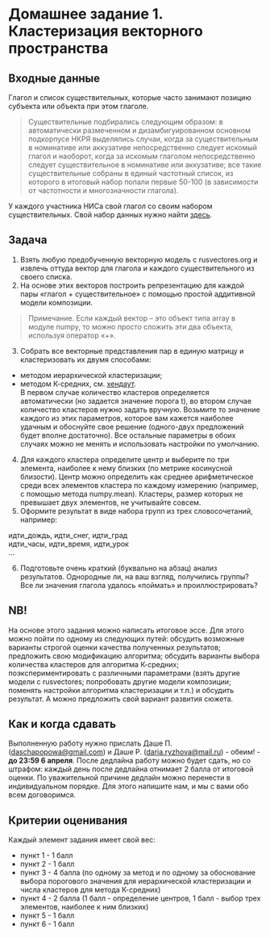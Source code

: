 # Домашнее задание 1. Кластеризация векторного пространства

## Входные данные
Глагол и список существительных, которые часто занимают позицию субъекта или объекта при этом глаголе.
> Существительные подбирались следующим образом: в автоматически размеченном и дизамбигуированном основном подкорпусе НКРЯ выделялись случаи, когда за существительным в номинативе или аккузативе непосредственно следует искомый глагол и наоборот, когда за искомым глаголом непосредственно следует существительное в номинативе или аккузативе; все такие существительные собраны в единый частотный список, из которого в итоговый набор попали первые 50-100 (в зависимости от частотности и многозначности глагола).  

У каждого участника НИСа свой глагол со своим набором существительных. Свой набор данных нужно найти [здесь](https://github.com/dashapopova/CompLex/tree/master/HW1_input%20data).  

## Задача
1. Взять любую предобученную векторную модель с rusvectores.org и извлечь оттуда вектор для глагола и каждого существительного из своего списка.
2. На основе этих векторов построить репрезентацию для каждой пары «глагол + существительное» с помощью простой аддитивной модели композиции.
> Примечание. Если каждый вектор – это объект типа array в модуле numpy, то можно просто сложить эти два объекта, используя оператор «+».
3. Собрать все векторные представления пар в единую матрицу и кластеризовать их двумя способами:
* методом иерархической кластеризации;
* методом К-средних, см. [хендаут](https://github.com/dashapopova/CompLex/blob/master/CompLexClustering.ipynb).<br/>
В первом случае количество кластеров определяется автоматически (но задается значение порога t), во втором случае количество кластеров нужно задать вручную. Возьмите то значение каждого из этих параметров, которое вам кажется наиболее удачным и обоснуйте свое решение (одного-двух предложений будет вполне достаточно). Все остальные параметры в обоих случаях можно не менять и использовать настройки по умолчанию.
4. Для каждого кластера определите центр и выберите по три элемента, наиболее к нему близких (по метрике косинусной близости). Центр можно определить как среднее арифметическое среди всех элементов кластера по каждому измерению (например, с помощью метода numpy.mean). Кластеры, размер которых не превышает двух элементов, не учитывайте совсем.
5. Оформите результат в виде набора групп из трех словосочетаний, например:  

идти_дождь, идти_снег, идти_град <br/>
идти_часы, идти_время, идти_урок <br/>
…  

6. Подготовьте очень краткий (буквально на абзац) анализ результатов. Однородные ли, на ваш взгляд, получились группы? Все ли значения глагола удалось «поймать» и проиллюстрировать?

## NB!
На основе этого задания можно написать итоговое эссе. Для этого можно пойти по одному из следующих путей: обсудить возможные варианты строгой оценки качества полученных результатов; предложить свою модификацию алгоритма; обсудить варианты выбора количества кластеров для алгоритма К-средних; поэкспериментировать с различными параметрами (взять другие модели с rusvectores; попробовать другие модели композиции; поменять настройки алгоритма кластеризации и т.п.) и обсудить результат. А можно предложить свой вариант развития сюжета. 

## Как и когда сдавать
Выполненную работу нужно прислать Даше П. (daschapopowa@gmail.com) и Даше Р. (daria.ryzhova@mail.ru) - обеим! - **до 23:59 6 апреля**. После дедлайна работу можно будет сдать, но со штрафом: каждый день после дедлайна отнимает 2 балла от итоговой оценки. По уважительной причине дедлайн можно перенести в индивидуальном порядке. Для этого напишите нам, и мы с вами обо всем договоримся.  

## Критерии оценивания
Каждый элемент задания имеет свой вес:
* пункт 1 - 1 балл
* пункт 2 - 1 балл
* пункт 3 - 4 балла (по одному за метод и по одному за обоснование выбора порогового значения для иерархической кластеризации и числа кластеров для метода К-средних)
* пункт 4 - 2 балла (1 балл - определение центров, 1 балл - выбор трех элементов, наиболее к ним близких)
* пункт 5 - 1 балл
* пункт 6 - 1 балл
